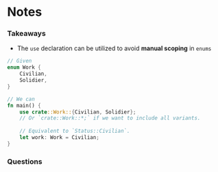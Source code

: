 # Notes

### Takeaways
- The `use` declaration can be utilized to avoid **manual scoping** in `enums`

```rust
// Given
enum Work {
    Civilian,
    Solidier,
}

// We can
fn main() {
    use crate::Work::{Civilian, Solidier};
    // Or `crate::Work::*;` if we want to include all variants.
    
    // Equivalent to `Status::Civilian`.
    let work: Work = Civilian;
}
```

### Questions
